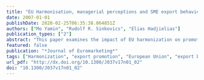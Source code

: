 ```yaml
---
title: "EU Harmonisation, managerial perceptions and SME export behaviour"
date: 2007-01-01
publishDate: 2020-02-25T06:35:38.064851Z
authors: ["Mo Yamin", "Rudolf R. Sinkovics", "Elias Hadjielias"]
publication_types: ["2"]
abstract: "This paper examines the impact of EU harmonization on promoting exports by SMEs. The paper develops hypotheses on the positive impact of EU harmonization in enhancing stimuli and reducing barriers to exporting beyond the immediate or direct effect of harmonization. The empirical focus of the paper is on the food & beverage sector in Cyprus, employing paired-sample t-test comparing SME perceptions 'before' and 'after' in relation to harmonization. The study shows that compliance contributes towards an overall increase in management perceptions of export stimuli, and an overall reduction in management perceptions of export barriers."
featured: false
publication: "*Journal of Euromarketing*"
tags: ["Harmonization", "export promotion", "European Union", "export barriers"]
url_pdf: "http://dx.doi.org/10.1300/J037v17n01_02"
doi: "10.1300/J037v17n01_02"
---
```



